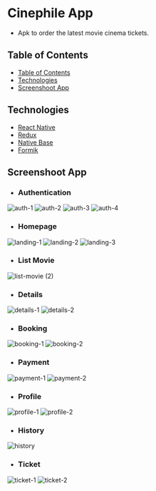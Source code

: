 # Cinephile App
* Apk to order the latest movie cinema tickets.

## Table of Contents

- [Table of Contents](#table-of-contents)
- [Technologies](#technologies)
- [Screenshoot App](#screenshoot-app)

## Technologies

-   [React Native](https://reactnative.dev/)
-   [Redux](https://redux-toolkit.js.org/)
-   [Native Base](https://nativebase.io/)
-   [Formik](https://formik.org/)

## Screenshoot App

- ### Authentication

![auth-1](https://user-images.githubusercontent.com/105357717/222614176-265d9c5a-57d7-4e2b-9bc2-6c0d5c74c037.png)
![auth-2](https://user-images.githubusercontent.com/105357717/222614183-e544467b-004f-4a64-b7a1-630b944cfcba.png)
![auth-3](https://user-images.githubusercontent.com/105357717/222614186-a3d3ae2f-f345-4456-b20e-f7c81a2a602b.png)
![auth-4](https://user-images.githubusercontent.com/105357717/222614189-efd751f2-1132-4e75-9567-aead16bc881d.png)

- ### Homepage

![landing-1](https://user-images.githubusercontent.com/105357717/222614719-ecfafd1e-8f07-4eea-9aa2-7cb548b2ce24.png)
![landing-2](https://user-images.githubusercontent.com/105357717/222614723-edd50a02-b7d8-4c09-8ef6-41ef2505d469.png)
![landing-3](https://user-images.githubusercontent.com/105357717/222614726-3ee0cc40-959b-4db9-adff-dce3740c2abe.png)

- ### List Movie

![list-movie (2)](https://user-images.githubusercontent.com/105357717/222614887-5b2b78ad-3922-47d9-965e-d1ea51138191.png)

- ### Details

![details-1](https://user-images.githubusercontent.com/105357717/222615001-670dfee7-b947-4d90-8bc9-abf71bba607b.png)
![details-2](https://user-images.githubusercontent.com/105357717/222614997-3a6d1159-615d-4c57-ba38-902d0c556cef.png)

- ### Booking

![booking-1](https://user-images.githubusercontent.com/105357717/222615089-120ecadd-ae6b-4717-a85e-423c1b9033fc.png)
![booking-2](https://user-images.githubusercontent.com/105357717/222615083-e969a88d-a339-4857-98a8-68f3641a121a.png)

- ### Payment

![payment-1](https://user-images.githubusercontent.com/105357717/222615151-a6a7ad74-8d65-4c21-99dc-c52130b1497b.png)
![payment-2](https://user-images.githubusercontent.com/105357717/222615148-bf744506-4bbe-4f33-b83d-b747fd378efb.png)

- ### Profile

![profile-1](https://user-images.githubusercontent.com/105357717/222615188-b817f810-fcc3-45e8-8d1d-49c6c5b4418e.png)
![profile-2](https://user-images.githubusercontent.com/105357717/222615191-561ec149-0116-43f6-9b01-334f765f3b3b.png)

- ### History

![history](https://user-images.githubusercontent.com/105357717/222615292-8c332c69-015d-490f-90c6-9250a4cb14ef.png)

- ### Ticket

![ticket-1](https://user-images.githubusercontent.com/105357717/222615319-0ea78a3a-30c1-4639-9911-387dd52b93dd.png)
![ticket-2](https://user-images.githubusercontent.com/105357717/222615313-1dbda494-acd9-46dc-8a72-b02ea526a2f6.png)



